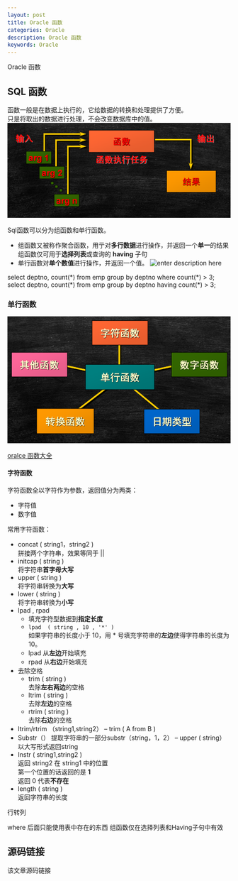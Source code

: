 ```yaml
---
layout: post
title: Oracle 函数
categories: Oracle
description: Oracle 函数
keywords: Oracle
---
```


Oracle 函数

## SQL 函数
函数一般是在数据上执行的，它给数据的转换和处理提供了方便。<br>
只是将取出的数据进行处理，不会改变数据库中的值。<br>
![enter description here](/images/posts/oracle/function/function.png)

Sql函数可以分为组函数和单行函数。
- 组函数又被称作聚合函数，用亍对**多行数据**进行操作，并返回一个**单一**的结果<br>
    组函数仅可用于**选择列表**或查询的 **having** 子句
- 单行函数对**单个数值**进行操作，并返回一个值。
![enter description here](/images/posts/oracle/function/functiontypepng)

select deptno, count(\*) from emp group by deptno where count(\*) > 3;
select deptno, count(\*) from emp group by deptno having count(\*) > 3;

### 单行函数
![enter description here](/images/posts/oracle/function/singlefunction.png)

[oralce 函数大全](https://github.com/kekaiyuan/resource/blob/main/API/oracle%E5%87%BD%E6%95%B0%E5%A4%A7%E5%85%A8.chm)

#### 字符函数
字符函数全以字符作为参数，返回值分为两类：
- 字符值
- 数字值

常用字符函数：
- concat ( string1，string2 ) <br>
  拼接两个字符串，效果等同于 \|\|
- initcap ( string ) <br>
	将字符串**首字母大写**
- upper ( string ) <br>
    将字符串转换为**大写**
- lower ( string )  <br>
	将字符串转换为**小写**
- lpad , rpad <br>
	- 填充字符型数据到**指定长度**
	- `lpad  ( string , 10 , '*' ) `<br>
		如果字符串的长度小于 10，用 \* 号填充字符串的**左边**使得字符串的长度为10。
	- lpad 从**左边**开始填充
	- rpad 从**右边**开始填充
- 去除空格
	- trim ( string ) <br>
		去除**左右两边**的空格
	- ltrim ( string ) <br>
		去除**左边**的空格
	- rtrim ( string ) <br>
		去除**右边**的空格
- ltrim/rtrim （string1,string2） – trim ( A from B ) 
- Substr（） 提取字符串的一部分substr（string，1，2） – upper ( string）以大写形式返回string
- Instr ( string1,string2 ) <br>
    返回 string2 在 string1 中的位置<br>
	第一个位置的话返回的是 **1** <br>
	返回 0 代表**不存在**
- length ( string )<br>
    返回字符串的长度
	
	
行转列


where 后面只能使用表中存在的东西
组函数仅在选择列表和Having子句中有效

## 源码链接
该文章源码链接 [](url)